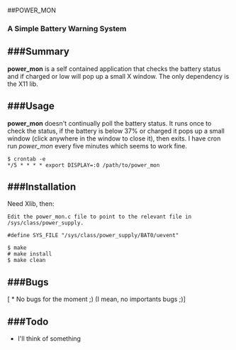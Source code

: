 ##POWER_MON
### A Simple Battery Warning System


###Summary
-------

**power_mon** is a self contained application that checks the battery status
	and if charged or low will pop up a small X window. The only dependency 
	is the X11 lib.


###Usage
-----

**power_mon** doesn't continually poll the battery status. It runs once to check
	the status, if the battery is below 37% or charged it pops up a small window
	(click anywhere in the window to close it), then exits.
	I have cron run *power_mon* every five minutes which seems to work fine.

	$ crontab -e
	*/5 * * * * export DISPLAY=:0 /path/to/power_mon

###Installation
------------

Need Xlib, then:

    Edit the power_mon.c file to point to the relevant file in
    /sys/class/power_supply.

    #define SYS_FILE "/sys/class/power_supply/BAT0/uevent"

    $ make
    # make install
    $ make clean


###Bugs
----

[ * No bugs for the moment ;) (I mean, no importants bugs ;)]


###Todo
----

  * I'll think of something

